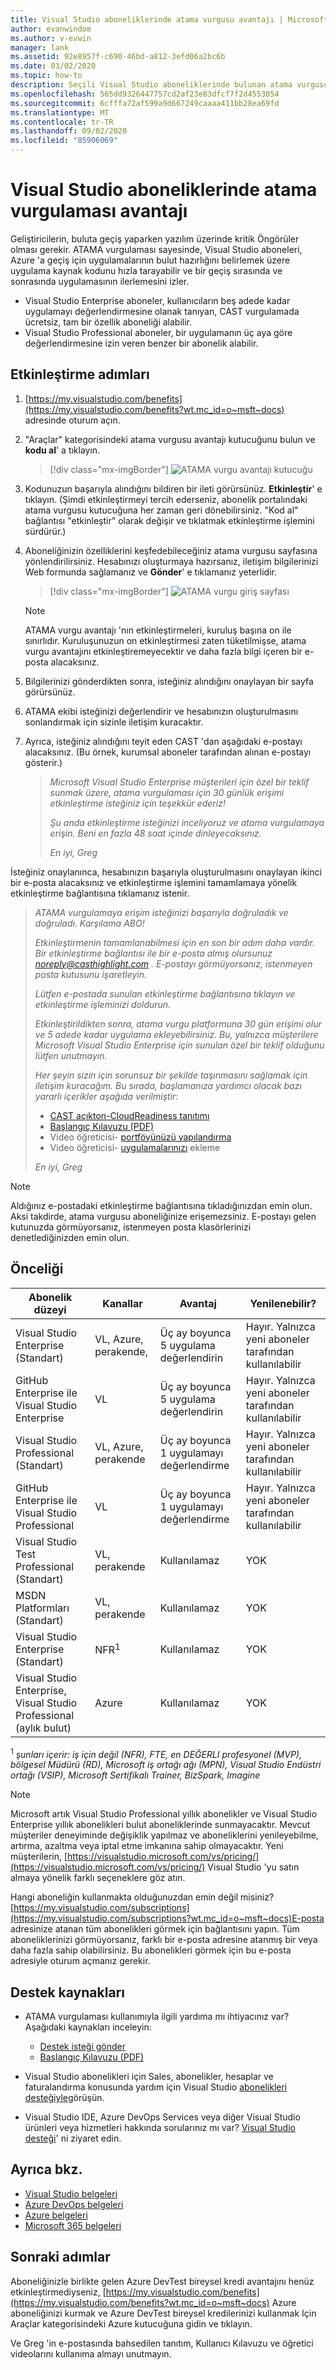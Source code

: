 ```yaml
---
title: Visual Studio aboneliklerinde atama vurgusu avantajı | Microsoft Docs
author: evanwindom
ms.author: v-evwin
manager: lank
ms.assetid: 92e8957f-c690-46bd-a812-3efd06a2bc6b
ms.date: 03/02/2020
ms.topic: how-to
description: Seçili Visual Studio aboneliklerinde bulunan atama vurgusu avantajı hakkında bilgi edinin
ms.openlocfilehash: 565dd9326447757cd2af23e83dfcf7f2d4553054
ms.sourcegitcommit: 6cfffa72af599a9d667249caaaa411bb28ea69fd
ms.translationtype: MT
ms.contentlocale: tr-TR
ms.lasthandoff: 09/02/2020
ms.locfileid: "85906069"
---
```

# <a name="the-cast-highlight-benefit-in-visual-studio-subscriptions"></a>Visual Studio aboneliklerinde atama vurgulaması avantajı
Geliştiricilerin, buluta geçiş yaparken yazılım üzerinde kritik Öngörüler olması gerekir. ATAMA vurgulaması sayesinde, Visual Studio aboneleri, Azure 'a geçiş için uygulamalarının bulut hazırlığını belirlemek üzere uygulama kaynak kodunu hızla tarayabilir ve bir geçiş sırasında ve sonrasında uygulamasının ilerlemesini izler.

- Visual Studio Enterprise aboneler, kullanıcıların beş adede kadar uygulamayı değerlendirmesine olanak tanıyan, CAST vurgulamada ücretsiz, tam bir özellik aboneliği alabilir.
- Visual Studio Professional aboneler, bir uygulamanın üç aya göre değerlendirmesine izin veren benzer bir abonelik alabilir.

## <a name="activation-steps"></a>Etkinleştirme adımları
1. [https://my.visualstudio.com/benefits](https://my.visualstudio.com/benefits?wt.mc_id=o~msft~docs) adresinde oturum açın.

2. "Araçlar" kategorisindeki atama vurgusu avantajı kutucuğunu bulun ve **kodu al**' a tıklayın.

   > [!div class="mx-imgBorder"]
   > ![ATAMA vurgu avantajı kutucuğu](_img/vs-cast-highlight/vs-cast-highlight-tile.png)

0. Kodunuzun başarıyla alındığını bildiren bir ileti görürsünüz.  **Etkinleştir**' e tıklayın. (Şimdi etkinleştirmeyi tercih ederseniz, abonelik portalındaki atama vurgusu kutucuğuna her zaman geri dönebilirsiniz.  "Kod al" bağlantısı "etkinleştir" olarak değişir ve tıklatmak etkinleştirme işlemini sürdürür.)

0. Aboneliğinizin özelliklerini keşfedebileceğiniz atama vurgusu sayfasına yönlendirilirsiniz.  Hesabınızı oluşturmaya hazırsanız, iletişim bilgilerinizi Web formunda sağlamanız ve **Gönder**' e tıklamanız yeterlidir.

    > [!div class="mx-imgBorder"]
    > ![ATAMA vurgu giriş sayfası](_img/vs-cast-highlight/vs-cast-highlight-landing.png)

   > [!NOTE]
   > ATAMA vurgu avantajı 'nın etkinleştirmeleri, kuruluş başına on ile sınırlıdır.  Kuruluşunuzun on etkinleştirmesi zaten tüketilmişse, atama vurgu avantajını etkinleştiremeyecektir ve daha fazla bilgi içeren bir e-posta alacaksınız.

0. Bilgilerinizi gönderdikten sonra, isteğiniz alındığını onaylayan bir sayfa görürsünüz.

0. ATAMA ekibi isteğinizi değerlendirir ve hesabınızın oluşturulmasını sonlandırmak için sizinle iletişim kuracaktır.

0. Ayrıca, isteğiniz alındığını teyit eden CAST 'dan aşağıdaki e-postayı alacaksınız.  (Bu örnek, kurumsal aboneler tarafından alınan e-postayı gösterir.)

   > *Microsoft Visual Studio Enterprise müşterileri için özel bir teklif sunmak üzere, atama vurgulaması için 30 günlük erişimi etkinleştirme isteğiniz için teşekkür ederiz!*
   >
   > *Şu anda etkinleştirme isteğinizi inceliyoruz ve atama vurgulamaya erişin. Beni en fazla 48 saat içinde dinleyecaksınız.*
   >
   > *En iyi,* 
   >  *Greg*

İsteğiniz onaylanınca, hesabınızın başarıyla oluşturulmasını onaylayan ikinci bir e-posta alacaksınız ve etkinleştirme işlemini tamamlamaya yönelik etkinleştirme bağlantısına tıklamanız istenir.

   > *ATAMA vurgulamaya erişim isteğinizi başarıyla doğruladık ve doğruladı. Karşılama ABO!*
   >
   > *Etkinleştirmenin tamamlanabilmesi için en son bir adım daha vardır. Bir etkinleştirme bağlantısı ile bir e-posta almış olursunuz noreply@casthighlight.com . E-postayı görmüyorsanız, istenmeyen posta kutusunu işaretleyin.*
   >
   > *Lütfen e-postada sunulan etkinleştirme bağlantısına tıklayın ve etkinleştirme işleminizi doldurun.*
   >
   > *Etkinleştirildikten sonra, atama vurgu platformuna 30 gün erişimi olur ve 5 adede kadar uygulama ekleyebilirsiniz. Bu, yalnızca müşterilere Microsoft Visual Studio Enterprise için sunulan özel bir teklif olduğunu lütfen unutmayın.*
   >
   > *Her şeyin sizin için sorunsuz bir şekilde taşınmasını sağlamak için iletişim kuracağım. Bu sırada, başlamanıza yardımcı olacak bazı yararlı içerikler aşağıda verilmiştir:*
   >
   > - [CAST açıkton-CloudReadiness tanıtımı](https://www.youtube.com/watch?v=wFUpAzn1Iu8&feature=youtu.be)
   > - [Başlangıç Kılavuzu (PDF)](https://casthighlight.com/Getting-Started-Guide.pdf)
   > - Video öğreticisi- [portföyünüzü yapılandırma](https://www.youtube.com/watch?v=MDm8ln4vuGE)
   > - Video öğreticisi- [uygulamalarınızı](https://www.youtube.com/watch?v=x-7Dsn3Rmw4) ekleme
   >
   > *En iyi,* 
   >  *Greg*

   > [!NOTE]
   > Aldığınız e-postadaki etkinleştirme bağlantısına tıkladığınızdan emin olun.  Aksi takdirde, atama vurgusu aboneliğinize erişemezsiniz. E-postayı gelen kutunuzda görmüyorsanız, istenmeyen posta klasörlerinizi denetlediğinizden emin olun.

## <a name="eligibility"></a>Önceliği
| Abonelik düzeyi                                                 |     Kanallar                                            | Avantaj                                                          | Yenilenebilir?    |
|--------------------------------------------------------------------|---------------------------------------------------------|------------------------------------------------------------------|---------------|
| Visual Studio Enterprise (Standart)   | VL, Azure, perakende, | Üç ay boyunca 5 uygulama değerlendirin|  Hayır.  Yalnızca yeni aboneler tarafından kullanılabilir          |
| GitHub Enterprise ile Visual Studio Enterprise  | VL | Üç ay boyunca 5 uygulama değerlendirin|  Hayır.  Yalnızca yeni aboneler tarafından kullanılabilir          |
| Visual Studio Professional (Standart) | VL, Azure, perakende                                       | Üç ay boyunca 1 uygulamayı değerlendirme                                                             |  Hayır.  Yalnızca yeni aboneler tarafından kullanılabilir                  |
| GitHub Enterprise ile Visual Studio Professional | VL                                       | Üç ay boyunca 1 uygulamayı değerlendirme                                                            |  Hayır.  Yalnızca yeni aboneler tarafından kullanılabilir                  |
| Visual Studio Test Professional (Standart)                         | VL, perakende                                              | Kullanılamaz                                             |  YOK           |
| MSDN Platformları (Standart)                                          | VL, perakende                                              | Kullanılamaz                                              |  YOK          |
| Visual Studio Enterprise (Standart)  | NFR<sup>1</sup> |Kullanılamaz  | YOK |
| Visual Studio Enterprise, Visual Studio Professional (aylık bulut) | Azure | Kullanılamaz | YOK |

<sup>1</sup>  *şunları içerir: iş için değil (NFR), FTE, en DEĞERLI profesyonel (MVP), bölgesel Müdürü (RD), Microsoft iş ortağı ağı (MPN), Visual Studio Endüstri ortağı (VSIP), Microsoft Sertifikalı Trainer, BizSpark, Imagine*

> [!NOTE]
> Microsoft artık Visual Studio Professional yıllık abonelikler ve Visual Studio Enterprise yıllık abonelikleri bulut aboneliklerinde sunmayacaktır. Mevcut müşteriler deneyiminde değişiklik yapılmaz ve aboneliklerini yenileyebilme, artırma, azaltma veya iptal etme imkanına sahip olmayacaktır. Yeni müşterilerin, [https://visualstudio.microsoft.com/vs/pricing/](https://visualstudio.microsoft.com/vs/pricing/) Visual Studio 'yu satın almaya yönelik farklı seçeneklere göz atın.

Hangi aboneliğin kullanmakta olduğunuzdan emin değil misiniz?  [https://my.visualstudio.com/subscriptions](https://my.visualstudio.com/subscriptions?wt.mc_id=o~msft~docs)E-posta adresinize atanan tüm abonelikleri görmek için bağlantısını yapın. Tüm aboneliklerinizi görmüyorsanız, farklı bir e-posta adresine atanmış bir veya daha fazla sahip olabilirsiniz.  Bu abonelikleri görmek için bu e-posta adresiyle oturum açmanız gerekir.

## <a name="support-resources"></a>Destek kaynakları
- ATAMA vurgulaması kullanımıyla ilgili yardıma mı ihtiyacınız var?  Aşağıdaki kaynakları inceleyin:
  - [Destek isteği gönder](https://casthighlight.com/support/)
  - [Başlangıç Kılavuzu (PDF)](https://casthighlight.com/Getting-Started-Guide.pdf)

- Visual Studio abonelikleri için Sales, abonelikler, hesaplar ve faturalandırma konusunda yardım için Visual Studio [abonelikleri desteğiyle](https://visualstudio.microsoft.com/subscriptions/support/)görüşün.
- Visual Studio IDE, Azure DevOps Services veya diğer Visual Studio ürünleri veya hizmetleri hakkında sorularınız mı var?  [Visual Studio desteği](https://visualstudio.microsoft.com/support/)' ni ziyaret edin.

## <a name="see-also"></a>Ayrıca bkz.
- [Visual Studio belgeleri](https://docs.microsoft.com/visualstudio/)
- [Azure DevOps belgeleri](https://docs.microsoft.com/azure/devops/)
- [Azure belgeleri](https://docs.microsoft.com/azure/)
- [Microsoft 365 belgeleri](https://docs.microsoft.com/microsoft-365/)

## <a name="next-steps"></a>Sonraki adımlar
Aboneliğinizle birlikte gelen Azure DevTest bireysel kredi avantajını henüz etkinleştirmediyseniz, [https://my.visualstudio.com/benefits](https://my.visualstudio.com/benefits?wt.mc_id=o~msft~docs) Azure aboneliğinizi kurmak ve Azure DevTest bireysel kredilerinizi kullanmak Için Araçlar kategorisindeki Azure kutucuğuna gidin ve tıklayın.

Ve Greg 'in e-postasında bahsedilen tanıtım, Kullanıcı Kılavuzu ve öğretici videolarını kullanıma almayı unutmayın.
